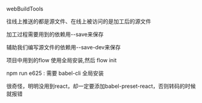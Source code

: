 webBuildTools

往线上推送的都是源文件、在线上被访问的是加工后的源文件

加工过程需要用到的依赖用--save来保存

辅助我们编写源文件的依赖用--save-dev来保存

项目中用到的flow 使用全局安装,然后 flow init

npm run e625 : 需要 babel-cli 全局安装

很奇怪，明明没用到react，却一定要添加babel-preset-react，否则转码的时候就报错